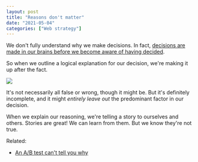 ```yaml
---
layout: post
title: "Reasons don't matter"
date: "2021-05-04"
categories: ["Web strategy"]
---
```


We don't fully understand why we make decisions. In fact, [decisions are made in our brains before we become aware of having decided](https://www.researchgate.net/publication/5443390_Unconscious_determinants_of_free_decisions_in_the_human_brain).

So when we outline a logical explanation for our decision, we're making it up after the fact.

[![](/images/Screen-Shot-2021-05-04-at-10.28.37-AM.png)](https://twitter.com/briandavidhall/status/1314228390577287169)

It's not necessarily all false or wrong, though it might be. But it's definitely incomplete, and it might _entirely leave out_ the predominant factor in our decision.

When we explain our reasoning, we're telling a story to ourselves and others. Stories are great! We can learn from them. But we know they're not true.

Related:

- [An A/B test can't tell you why](https://briandavidhall.com/an-a-b-test-cant-tell-you-why/)

